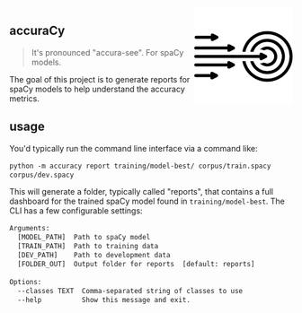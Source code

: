 <img src="icon.png" width=175 height=175 align="right">

## accuraCy

> It's pronounced "accura-see". For spaCy models.

The goal of this project is to generate reports for spaCy models to help understand the accuracy metrics.

## usage

You'd typically run the command line interface via a command like:

```
python -m accuracy report training/model-best/ corpus/train.spacy corpus/dev.spacy
```

This will generate a folder, typically called "reports", that contains a full 
dashboard for the trained spaCy model found in `training/model-best`. The CLI
has a few configurable settings:

```text
Arguments:
  [MODEL_PATH]  Path to spaCy model
  [TRAIN_PATH]  Path to training data
  [DEV_PATH]    Path to development data
  [FOLDER_OUT]  Output folder for reports  [default: reports]

Options:
  --classes TEXT  Comma-separated string of classes to use
  --help          Show this message and exit.
```
